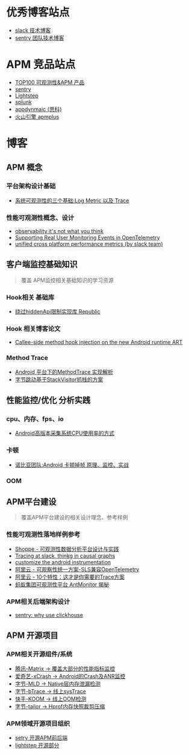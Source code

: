 # 优秀博客站点
- [slack 技术博客](https://slack.engineering/)
- [sentry 团队技术博客](https://blog.sentry.io/?utm_source=google&utm_medium=cpc&utm_campaign=9575834316&utm_content=g&utm_term=sentry&gclid=CjwKCAjw682TBhATEiwA9crl3yQC4mrsWFy3T7VqohWwc20EZVGchpZtlknaP7ahTOAA_ml7FDNuVhoCthYQAvD_BwE)

# APM 竞品站点
- [TOP100 可观测性&APM 产品](https://haydenjames.io/20-top-server-monitoring-application-performance-monitoring-apm-solutions/)
- [sentry](https://sentry.io/)
- [Lightstep](https://docs.lightstep.com/)
- [splunk](https://www.splunk.com/)
- [appdynmaic (思科)](https://www.appdynamics.com/)
- [火山引擎 apmplus](https://www.volcengine.com/product/apmplus)
# 博客

## APM 概念

### 平台架构设计基础
- [系统可观测性的三个基础:Log Metric 以及 Trace](https://cribl.io/blog/logs-events-metrics-and-traces-oh-my/)

### 性能可观测性概念、设计

- [observability it's not what you think](https://www.splunk.com/en_us/blog/devops/observability-it-s-not-what-you-think.html)
- [Supporting Real User Monitoring Events in OpenTelemetry](https://github.com/open-telemetry/oteps/issues/169#)
- [unified cross platform performance metrics (by slack team)](https://slack.engineering/unified-cross-platform-performance-metrics/)

## 客户端监控基础知识
>覆盖 APM监控相关基础知识的学习资源

### Hook相关 基础库
- [绕过hiddenApi限制实现库 Republic](https://github.com/whulzz1993/RePublic)

### Hook 相关博客论文
- [Callee-side method hook injection
on the new Android runtime ART](https://publications.cispa.saarland/143/1/arthook_thesis.pdf)

### Method Trace
- [Android 平台下的MethodTrace 实现解析](https://juejin.cn/post/7107137302043820039)
- [字节跳动基于StackVisitor抓栈的方案](https://blog.csdn.net/ByteDanceTech/article/details/119621240)
## 性能监控/优化 分析实践

### cpu、内存、fps、io
- [Android高版本采集系统CPU使用率的方式](https://juejin.cn/post/7135034198158475300)

### 卡顿
- [诺比亚团队:Android 卡顿掉帧 原理、监控、实战](https://www.jianshu.com/p/f1a777551b70)

### OOM

## APM平台建设
>覆盖APM平台建设的相关设计理念、参考样例


### 性能可观测性落地样例参考
- [Shoppe - 可观测性数据分析平台设计与实践](https://mp.weixin.qq.com/s/j6tAH6YdBuZu2PzE68xy-A)
- [Tracing at slack, thinkg in causal graphs](https://slack.engineering/tracing-at-slack-thinking-in-causal-graphs/)
- [customize the android instrumentation](https://docs.appdynamics.com/21.3/en/end-user-monitoring/mobile-real-user-monitoring/instrument-android-applications/customize-the-android-instrumentation)
- [阿里云 - 可观察性统一方案-SLS兼容OpenTelemetry](https://developer.aliyun.com/article/766070)
- [阿里云 - 10个特性：这才是你需要的Trace方案](https://developer.aliyun.com/article/783270?spm=a2c6h.12873639.article-detail.7.3e2c5d17Nd6kgv)
- [蚂蚁集团可观测性平台 AntMonitor 揭秘](https://mp.weixin.qq.com/s/k59Bi_EfJSq3v4uawAwDUw)

### APM相关后端架构设计
- [sentry:  why use clickhouse](https://blog.sentry.io/2019/05/16/introducing-snuba-sentrys-new-search-infrastructure#why-clickhouse)

## APM 开源项目
###  APM相关开源组件/系统
- [腾讯-Matrix -> 覆盖大部分的性能指标监控](https://github.com/search?q=matrix)
- [爱奇艺-xCrash -> Android的Crash及ANR监控](https://github.com/iqiyi/xCrash)
- [字节-MLD -> Native层内存泄漏检测](https://github.com/bytedance/memory-leak-detector)
- [字节-bTrace -> 线上sysTrace](https://github.com/bytedance/btrace)
- [快手-KOOM -> 线上OOM检测](https://github.com/KwaiAppTeam/KOOM)
- [字节-tailor -> Hprof内存快照裁剪压缩](https://github.com/bytedance/tailor)


### APM领域开源项目组织
- [setry 开源APM前后端](https://github.com/getsentry/sentry)
- [lightstep 开源部分](https://github.com/lightstep)

